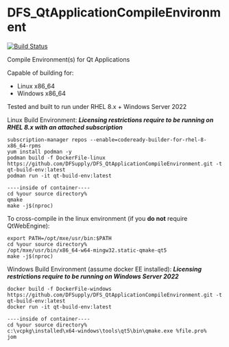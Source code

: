 # DFS_QtApplicationCompileEnvironment
[![Build Status](https://dev.azure.com/dfsupplyinc/Azure%20Pipelines%20GitHub/_apis/build/status/DFSupply.DFS_QtApplicationCompileEnvironment?branchName=main)](https://dev.azure.com/dfsupplyinc/Azure%20Pipelines%20GitHub/_build/latest?definitionId=1&branchName=main)

Compile Environment(s) for Qt Applications

Capable of building for:
 - Linux x86_64
 - Windows x86_64

Tested and built to run under RHEL 8.x + Windows Server 2022

Linux Build Environment:
***Licensing restrictions require to be running on RHEL 8.x with an attached subscription***
```
subscription-manager repos --enable=codeready-builder-for-rhel-8-x86_64-rpms
yum install podman -y
podman build -f DockerFile-linux https://github.com/DFSupply/DFS_QtApplicationCompileEnvironment.git -t qt-build-env:latest
podman run -it qt-build-env:latest

----inside of container----
cd %your source directory%
qmake
make -j$(nproc)
```

To cross-compile in the linux environment (if you **do not** require QtWebEngine):
```
export PATH=/opt/mxe/usr/bin:$PATH
cd %your source directory%
/opt/mxe/usr/bin/x86_64-w64-mingw32.static-qmake-qt5
make -j$(nproc)
```

Windows Build Environment (assume docker EE installed):
***Licensing restrictions require to be running on Windows Server 2022***
```
docker build -f DockerFile-windows https://github.com/DFSupply/DFS_QtApplicationCompileEnvironment.git -t qt-build-env:latest
docker run -it qt-build-env:latest

----inside of container----
cd %your source directory%
c:\vcpkg\installed\x64-windows\tools\qt5\bin\qmake.exe %file.pro%
jom
```